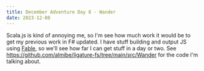 ```yaml
---
title: December Adventure Day 8 - Wander
date: 2023-12-08
---
```


Scala.js is kind of annoying me, so I'm see how much work it would be to get my previous work in F# updated.
I have stuff building and output JS using [Fable](https://fable.io), so we'll see how far I can get stuff in a day or two.
See https://github.com/almibe/ligature-fs/tree/main/src/Wander for the code I'm talking about.